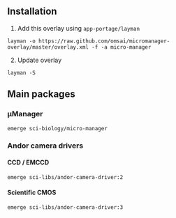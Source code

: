 ## Installation

1.  Add this overlay using `app-portage/layman`
```
layman -o https://raw.github.com/omsai/micromanager-overlay/master/overlay.xml -f -a micro-manager
```

2.  Update overlay
```
layman -S
```

## Main packages

### µManager
```
emerge sci-biology/micro-manager
```

### Andor camera drivers

#### CCD / EMCCD
```
emerge sci-libs/andor-camera-driver:2
```

#### Scientific CMOS
```
emerge sci-libs/andor-camera-driver:3
```

